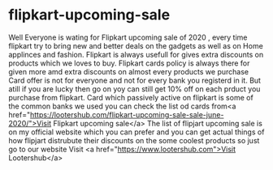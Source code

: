# flipkart-upcoming-sale

<meta name="google-site-verification" content="mXjCBMaro6_-4DxvqMycnUYmLS0vcBunwOQrz6BB96E" />

Well Everyone is wating for Flipkart upcoming sale of 2020 , every time flipkart try to bring new and better deals on the gadgets as well as on Home applinces and fashion. Flipkart is always usefull for gives extra discounts on products which we loves to buy. Flipkart cards policy is always there for given more amd extra discounts on almost every products we purchase Card offer is not for everyone and not for every bank you registerd in it. But atill if you are lucky then go on yoy can still get 10% off on each prduct you purchase from flipkart. Card which passively active on flipkart is some of the common banks we used you can check the list od cards from&lt;a href="https://lootershub.com/flipkart-upcoming-sale-sale-june-2020/">Visit Flipkart upcoming sale&lt;/a>  The list of flipjart upcoming sale is on my official website which you can prefer and you can get actual things of how flipjart distrubute their discounts on the some coolest products so just go to our website  Visit &lt;a href="https://www.lootershub.com">Visit Lootershub&lt;/a>
